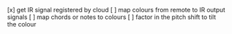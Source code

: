 [x] get IR signal registered by cloud 
[ ] map colours from remote to IR output signals
[ ] map chords or notes to colours 
[ ] factor in the pitch shift to tilt the colour
